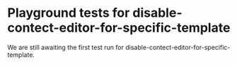 # Playground tests for disable-contect-editor-for-specific-template
We are still awaiting the first test run for disable-contect-editor-for-specific-template.
